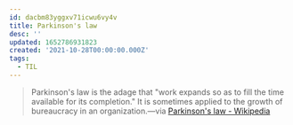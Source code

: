 ```yaml
---
id: dacbm83yggxv71icwu6vy4v
title: Parkinson's law
desc: ''
updated: 1652786931823
created: '2021-10-28T00:00:00.000Z'
tags:
  - TIL
---
```


> Parkinson's law is the adage that "work expands so as to fill the time available for its completion." It is sometimes applied to the growth of bureaucracy in an organization.—via [Parkinson's law - Wikipedia](https://en.m.wikipedia.org/wiki/Parkinson%27s_law)
